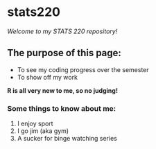 # stats220

*Welcome to my STATS 220 repository!*

## The purpose of this page:
* To see my coding progress over the semester
* To show off my work

**R is all very new to me, so no judging!**

### Some things to know about me:
1. I enjoy sport
2. I go jim (aka gym)
3. A sucker for binge watching series
